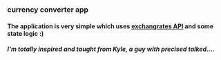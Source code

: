 ### currency converter app

#### The application is very simple which uses [exchangrates API](https://exchangeratesapi.io/) and some state logic :)
##### I'm totally inspired and taught from Kyle, a guy with precised talked....
